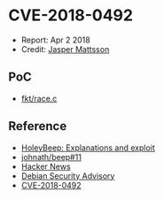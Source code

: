 # CVE-2018-0492

- Report: Apr 2 2018
- Credit: [Jasper Mattsson](https://www.drupal.org/u/Jasu_M)

## PoC

- [fkt/race.c](https://gist.github.com/fkt/5f8f9560ef54e11ff7df8bec09dc8f9a)

## Reference

- [HoleyBeep: Explanations and exploit](https://sigint.sh/#/holeybeep)
- [johnath/beep#11](https://github.com/johnath/beep/issues/11)
- [Hacker News](https://news.ycombinator.com/item?id=16762794)
- [Debian Security Advisory](https://www.debian.org/security/2018/dsa-4163)
- [CVE-2018-0492](http://cve.mitre.org/cgi-bin/cvename.cgi?name=CVE-2018-0492)
